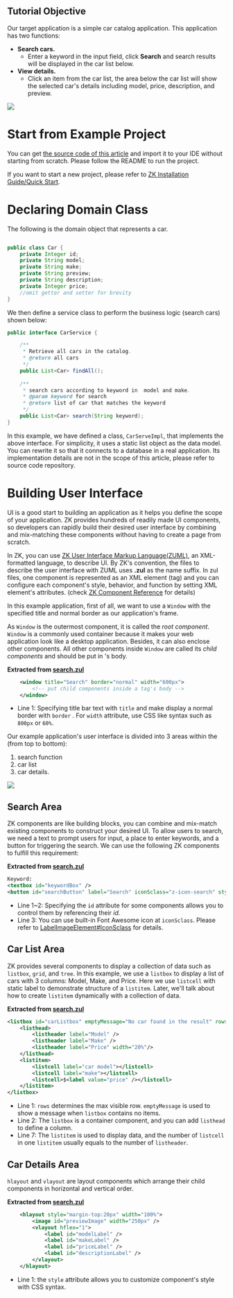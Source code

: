 ## Tutorial Objective
Our target application is a simple car catalog application. This application has two functions:
- **Search cars.**
  - Enter a keyword in the input field, click **Search** and search results will be displayed in the car list below.
- **View details.**
  - Click an item from the car list, the area below the car list will show the selected car's details including model, price, description, and preview.

![]({{site.baseurl}}/get_started/images/tutorial-searchexample.png)


# Start from Example Project

You can get [the source code of this article](https://github.com/zkoss-demo/gettingStarted/) and import it to
your IDE without starting from scratch. Please follow the README to run
the project.

If you want to start a new project, please refer to [ZK Installation Guide/Quick Start](/{{site.baseurl}}/zk_installation_guide/quick_start).

# Declaring Domain Class

The following is the domain object that represents a car.

```java

public class Car {
    private Integer id;
    private String model;
    private String make;
    private String preview;
    private String description;
    private Integer price;
    //omit getter and setter for brevity
}
```

We then define a service class to perform the business logic (search
cars) shown below:

```java
public interface CarService {

    /**
     * Retrieve all cars in the catalog.
     * @return all cars
     */
    public List<Car> findAll();
    
    /**
     * search cars according to keyword in  model and make.
     * @param keyword for search
     * @return list of car that matches the keyword
     */
    public List<Car> search(String keyword);
}
```

In this example, we have defined a class, `CarServeImpl`, that
implements the above interface. For simplicity, it uses a static list
object as the data model. You can rewrite it so that it connects to a
database in a real application. Its implementation details are not in
the scope of this article, please refer to source code repository.

# Building User Interface

UI is a good start to building an application as it helps you define the
scope of your application. ZK provides hundreds of readily made UI
components, so developers can rapidly build their desired user interface
by combining and mix-matching these components without having to create
a page from scratch.

In ZK, you can use [ZK User Interface Markup Language(ZUML)]({{site.baseurl}}/zuml_ref/zuml), an XML-formatted language, to
describe UI. By ZK's convention, the files to describe the user
interface with ZUML uses **.zul** as the name suffix. In zul files, one
component is represented as an XML element (tag) and you can configure
each component's style, behavior, and function by setting XML element's
attributes. (check [ZK Component Reference](/{{site.baseurl}}/zk_component_ref/introduction) for details)

In this example application, first of all, we want to use a `Window`
with the specified title and normal border as our application's frame.

As `Window` is the outermost component, it is called the *root
component*. `Window` is a commonly used container because it makes your
web application look like a desktop application. Besides, it can also
enclose other components. All other components inside `Window` are
called its *child components* and should be put in <window>'s body.

**Extracted from [search.zul](https://github.com/zkoss-demo/gettingStarted/blob/master/src/main/webapp/search.zul)**

```xml
    <window title="Search" border="normal" width="600px">
        <!-- put child components inside a tag's body -->
    </window>
```

- Line 1: Specifying title bar text with `title` and make <window>
  display a normal border with `border` . For `width` attribute, use CSS
  like syntax such as `800px` or `60%`.

Our example application's user interface is divided into 3 areas within
the <window> (from top to bottom):

1.  search function
2.  car list
3.  car details.

![]({{site.baseurl}}/get_started/images/tutorial-ui-3areas.png)

## Search Area

ZK components are like building blocks, you can combine and mix-match
existing components to construct your desired UI. To allow users to
search, we need a text to prompt users for input, a place to enter
keywords, and a button for triggering the search. We can use the
following ZK components to fulfill this requirement:

**Extracted from
[search.zul](https://github.com/zkoss-demo/gettingStarted/blob/master/src/main/webapp/search.zul)**

```xml
Keyword:
<textbox id="keywordBox" />
<button id="searchButton" label="Search" iconSclass="z-icon-search" style="margin: 0 0 5px 5px"/>
```

- Line 1~2: Specifying the `id` attribute for some components allows you
  to control them by referencing their *id*.
- Line 3: You can use built-in Font Awesome icon at `iconSclass`. Please
  refer to [LabelImageElement#IconSclass](/{{site.baseurl}}/zk_component_ref/labelimageelement#IconSclass )
  for details.

## Car List Area

ZK provides several components to display a collection of data such as
`listbox`, `grid`, and `tree`. In this example, we use a `listbox` to
display a list of cars with 3 columns: Model, Make, and Price. Here we
use `listcell` with static label to demonstrate structure of a
`listitem`. Later, we'll talk about how to create `listitem` dynamically
with a collection of data.

**Extracted from
[search.zul](https://github.com/zkoss-demo/gettingStarted/blob/master/src/main/webapp/search.zul)**

```xml
<listbox id="carListbox" emptyMessage="No car found in the result" rows="5">
    <listhead>
        <listheader label="Model" />
        <listheader label="Make" />
        <listheader label="Price" width="20%"/>
    </listhead>
    <listitem>
        <listcell label="car model"></listcell>
        <listcell label="make"></listcell>
        <listcell>$<label value="price" /></listcell>
    </listitem>
</listbox>
```

- Line 1: `rows` determines the max visible row. `emptyMessage` is used
  to show a message when `listbox` contains no items.
- Line 2: The `listbox` is a container component, and you can add
  `listhead` to define a column.
- Line 7: The `listitem` is used to display data, and the number of
  `listcell` in one `listitem` usually equals to the number of
  `listheader`.

## Car Details Area

`hlayout` and `vlayout` are layout components which arrange their child
components in horizontal and vertical order.

**Extracted from
[search.zul](https://github.com/zkoss-demo/gettingStarted/blob/master/src/main/webapp/search.zul)**

```xml
    <hlayout style="margin-top:20px" width="100%">
        <image id="previewImage" width="250px" />
        <vlayout hflex="1">
            <label id="modelLabel" />
            <label id="makeLabel" />
            <label id="priceLabel" />
            <label id="descriptionLabel" />
        </vlayout>
    </hlayout>
```

- Line 1: the `style` attribute allows you to customize component's
  style with CSS syntax.
